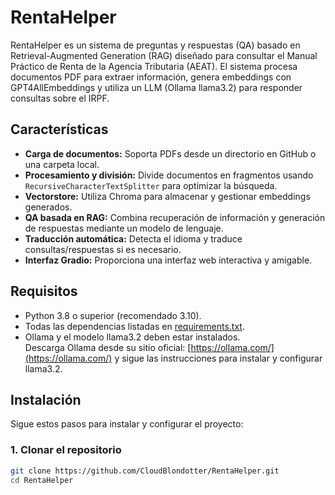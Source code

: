 # RentaHelper

RentaHelper es un sistema de preguntas y respuestas (QA) basado en Retrieval-Augmented Generation (RAG) diseñado para consultar el Manual Práctico de Renta de la Agencia Tributaria (AEAT). El sistema procesa documentos PDF para extraer información, genera embeddings con GPT4AllEmbeddings y utiliza un LLM (Ollama llama3.2) para responder consultas sobre el IRPF.

## Características

- **Carga de documentos:** Soporta PDFs desde un directorio en GitHub o una carpeta local.
- **Procesamiento y división:** Divide documentos en fragmentos usando `RecursiveCharacterTextSplitter` para optimizar la búsqueda.
- **Vectorstore:** Utiliza Chroma para almacenar y gestionar embeddings generados.
- **QA basada en RAG:** Combina recuperación de información y generación de respuestas mediante un modelo de lenguaje.
- **Traducción automática:** Detecta el idioma y traduce consultas/respuestas si es necesario.
- **Interfaz Gradio:** Proporciona una interfaz web interactiva y amigable.

## Requisitos

- Python 3.8 o superior (recomendado 3.10).
- Todas las dependencias listadas en [requirements.txt](./requirements.txt).
- Ollama y el modelo llama3.2 deben estar instalados.  
  Descarga Ollama desde su sitio oficial: [https://ollama.com/](https://ollama.com/) y sigue las instrucciones para instalar y configurar llama3.2.

## Instalación

Sigue estos pasos para instalar y configurar el proyecto:

### 1. Clonar el repositorio
```bash
git clone https://github.com/CloudBlondotter/RentaHelper.git
cd RentaHelper
